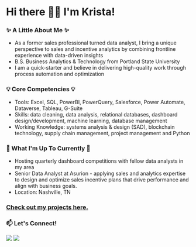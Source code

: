 # Hi there 👋🏻 I'm Krista!

### :sparkles: A Little About Me :sparkles:
* As a former sales professional turned data analyst, I bring a unique perspective to sales and incentive analytics by combining frontline experience with data-driven insights
* B.S. Business Analytics & Technology from Portland State University
* I am a quick-starter and believe in delivering high-quality work through process automation and optimization

### :bulb: Core Competencies :bulb:
* Tools: Excel, SQL, PowerBI, PowerQuery, Salesforce, Power Automate, Dataverse, Tableau, G-Suite
* Skills: data cleaning, data analysis, relational databases, dashboard design/development, machine learning, database management
* Working Knowledge: systems analysis & design (SAD), blockchain technology, supply chain management, project management and Python

### :memo: What I'm Up To Currently :memo:
* Hosting quarterly dashboard competitions with fellow data analysts in my area
* Senior Data Analyst at Asurion - applying sales and analytics expertise to design and optimize sales incentive plans that drive performance and align with business goals. 
* Location: Nashville, TN 

### [Check out my projects here.](https://github.com/kegraham91/My-Projects/blob/main/README.md) 

### 📫 Let's Connect!
 [<img src="https://img.shields.io/badge/LinkedIn-0077B5?style=for-the-badge&logo=linkedin&logoColor=white"/>](https://www.linkedin.com/in/krista-dolbeer/) 
 [<img src="https://img.shields.io/badge/Gmail-D14836?style=for-the-badge&logo=gmail&logoColor=white"/>](<mailto: kedolbeer@gmail.com>) 


